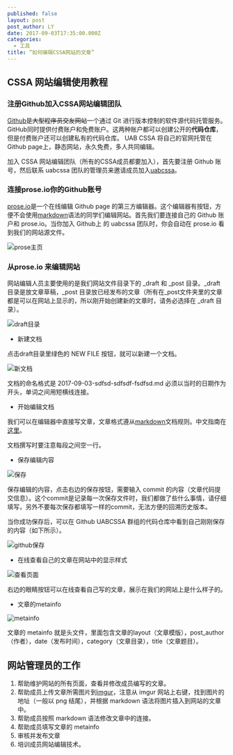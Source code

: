 ```yaml
---
published: false
layout: post
post_author: LY
date: 2017-09-03T17:35:00.000Z
categories:
  - 工具
title: “如何编辑CSSA网站的文章”
---
```

## CSSA 网站编辑使用教程

### 注册Github加入CSSA网站编辑团队

[Github](https://zh.wikipedia.org/wiki/GitHub)是<del>大型程序员交友网站</del>一个通过 Git 进行版本控制的软件源代码托管服务。GitHub同时提供付费账户和免费账户。这两种账户都可以创建公开的**代码仓库**，但是付费账户还可以创建私有的代码仓库。
UAB CSSA 将自己的官网托管在 Github page上，静态网站，永久免费，多人共同编辑。

加入 CSSA 网站编辑团队（所有的CSSA成员都要加入），首先要注册 Github 账号，然后联系 uabcssa 团队的管理员来邀请成员加入[uabcssa](https://github.com/uabcssa)。

### 连接prose.io你的Github账号

[prose.io](http://prose.io/)是一个在线编辑 Github page 的第三方编辑器。这个编辑器有按钮，方便不会使用[markdown](https://guides.github.com/features/mastering-markdown/)语法的同学们编辑网站。首先我们要连接自己的 Github 账户和 prose.io。当你加入 Github上 的 uabcssa 团队时，你会自动在 prose.io 看到我们的网站源文件。

![prose主页](http://i.imgur.com/eWJMF7G.png)

### 从prose.io 来编辑网站

网站编辑人员主要使用的是我们网站文件目录下的 _draft 和 _post 目录。_draft 目录是放文章草稿，_post 目录放已经发布的文章（所有在_post文件夹里的文章都是可以在网站上显示的，所以刚开始创建新的文章时，请务必选择在 _draft 目录）。

![draft目录](http://i.imgur.com/zmmJ24U.png)

- 新建文档

点击draft目录里绿色的 NEW FILE 按钮，就可以新建一个文档。

![新文档](http://i.imgur.com/mb3T6lO.png)

文档的命名格式是 2017-09-03-sdfsd-sdfsdf-fsdfsd.md 必须以当时的日期作为开头，单词之间用短横线连接。

- 开始编辑文档

我们可以在编辑器中直接写文章，文章格式遵从[markdown](https://guides.github.com/features/mastering-markdown/)文档规则。中文指南在[这里](https://coding.net/help/doc/project/markdown.html)。

文档撰写时要注意每段之间空一行。

- 保存编辑内容

![保存](http://i.imgur.com/aynwFLd.png)

保存编辑的内容，点击右边的保存按钮，需要输入 commit 的内容（文章代码提交信息）。这个commit是记录每一次保存文件时，我们都做了些什么事情，请仔细填写，另外不要每次保存都填写一样的commit，无法方便的回溯历史版本。

当你成功保存后，可以在 Github UABCSSA 群组的代码仓库中看到自己刚刚保存的内容（如下所示）。

![github保存](http://i.imgur.com/BTweyM5.png)

- 在线查看自己的文章在网站中的显示样式

![查看页面](http://i.imgur.com/L9omp8g.png)

右边的眼睛按钮可以在线查看自己写的文章，展示在我们的网站上是什么样子的。

- 文章的metainfo

![metainfo](http://i.imgur.com/2P71iQE.png)

文章的 metainfo 就是头文件，里面包含文章的layout（文章模版），post_author（作者），date（发布时间），category（文章目录），title（文章题目）。


## 网站管理员的工作

1. 帮助维护网站的所有页面，查看并修改成员编写的文章。
2. 帮助成员上传文章所需图片到[imgur](http://imgur.com/)，注意从 imgur 网站上右键，找到图片的地址（一般以 png 结尾），并根据 markdown 语法将图片插入到网站的文章中。
3. 帮助成员按照 markdown 语法修改文章中的连接。
4. 帮助成员填写文章的 metainfo
5. 审核并发布文章
6. 培训成员网站编辑技术。
